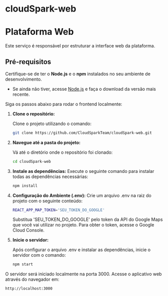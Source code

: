 # cloudSpark-web
# Plataforma Web

Este serviço é responsável por estruturar a interface web da plataforma.

## Pré-requisitos

Certifique-se de ter o **Node.js** e o **npm** instalados no seu ambiente de desenvolvimento.

- Se ainda não tiver, acesse [Node.js](https://nodejs.org/pt) e faça o download da versão mais recente.

Siga os passos abaixo para rodar o frontend localmente:

1. **Clone o repositório:**

   Clone o projeto utilizando o comando:

   ```bash
   git clone https://github.com/CloudSparkTeam/cloudSpark-web.git

2. **Navegue até a pasta do projeto:**

    Vá até o diretório onde o repositório foi clonado:
    ```bash
    cd cloudSpark-web

3. **Instale as dependências:**
    Execute o seguinte comando para instalar todas as dependências necessárias:
    ```bash
    npm install

4. **Configuração do Ambiente (.env):**
    Crie um arquivo .env na raiz do projeto com o seguinte conteúdo:
    ```bash
    REACT_APP_MAP_TOKEN='SEU_TOKEN_DO_GOOGLE'
    ```
    Substitua 'SEU_TOKEN_DO_GOOGLE' pelo token da API do Google Maps que você vai utilizar no projeto. Para obter o token, acesse o Google Cloud Console.

5. **Inicie o servidor:**

    Após configurar o arquivo .env e instalar as dependências, inicie o servidor com o comando:
    ```bash
    npm start

O servidor será iniciado localmente na porta 3000. Acesse o aplicativo web através do navegador em:

```bash
http://localhost:3000